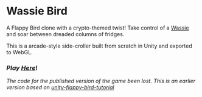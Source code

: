 # Wassie Bird
A Flappy Bird clone with a crypto-themed twist! Take control of a [Wassie](https://www.urbandictionary.com/define.php?term=wassie) and soar between dreaded columns of fridges.

This is a arcade-style side-croller built from scratch in Unity and exported to WebGL.

### *Play [Here](https://play.unity.com/mg/other/wassie-bird)*!



*The code for the published version of the game been lost. This is an earlier version based on [unity-flappy-bird-tutorial](https://github.com/zigurous/unity-flappy-bird-tutorial/blob/main/Assets/Scripts/Pipes.cs)*
